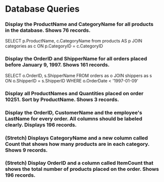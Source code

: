 # Database Queries

### Display the ProductName and CategoryName for all products in the database. Shows 76 records.

SELECT p.ProductName, c.CategoryName from products AS p JOIN categories as c ON p.CategoryID = c.CategoryID

### Display the OrderID and ShipperName for all orders placed before January 9, 1997. Shows 161 records.

SELECT o.OrderID, s.ShipperName FROM orders as o JOIN shippers as s ON o.ShipperID = s.ShipperID WHERE o.OrderDate < '1997-01-09'



### Display all ProductNames and Quantities placed on order 10251. Sort by ProductName. Shows 3 records.

### Display the OrderID, CustomerName and the employee's LastName for every order. All columns should be labeled clearly. Displays 196 records.

### (Stretch)  Displays CategoryName and a new column called Count that shows how many products are in each category. Shows 9 records.

### (Stretch) Display OrderID and a  column called ItemCount that shows the total number of products placed on the order. Shows 196 records. 